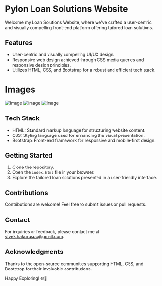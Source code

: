 # Pylon Loan Solutions Website

Welcome my Loan Solutions Website, where we've crafted a user-centric and visually compelling front-end platform offering tailored loan solutions.

## Features
- User-centric and visually compelling UI/UX design.
- Responsive web design achieved through CSS media queries and responsive design principles.
- Utilizes HTML, CSS, and Bootstrap for a robust and efficient tech stack.

# Images
![image](https://github.com/vivek-th/pylonfinance/assets/91933018/08169fc1-cf56-413b-bf28-7810d97dbf1e)
![image](https://github.com/vivek-th/pylonfinance/assets/91933018/4210cb0a-2a0f-4896-a837-30ebddb08e0b)
![image](https://github.com/vivek-th/pylonfinance/assets/91933018/cf645c3e-90de-44fb-9129-67cb259e4e9d)



## Tech Stack
- HTML: Standard markup language for structuring website content.
- CSS: Styling language used for enhancing the visual presentation.
- Bootstrap: Front-end framework for responsive and mobile-first design.

## Getting Started
1. Clone the repository.
2. Open the `index.html` file in your browser.
3. Explore the tailored loan solutions presented in a user-friendly interface.

## Contributions
Contributions are welcome! Feel free to submit issues or pull requests.

## Contact
For inquiries or feedback, please contact me at vivekthakuruspc@gmail.com.

## Acknowledgments
Thanks to the open-source communities supporting HTML, CSS, and Bootstrap for their invaluable contributions.

Happy Exploring! 🌐💸
